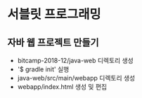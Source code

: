 # 서블릿 프로그래밍

## 자바 웹 프로젝트 만들기
- bitcamp-2018-12/java-web 디렉토리 생성
- '$ gradle init' 실행
- java-web/src/main/webapp 디렉토리 생성
- webapp/index.html 생성 및 편집